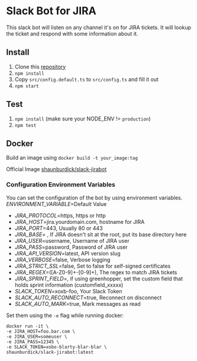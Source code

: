 Slack Bot for JIRA
==================

This slack bot will listen on any channel it's on for JIRA tickets.
It will lookup the ticket and respond with some information about it.

## Install
1. Clone this [repository](https://github.com/shaunburdick/slack-jirabot.git)
2. `npm install`
3. Copy `src/config.default.ts` to `src/config.ts` and fill it out
4. `npm start`

## Test
1. `npm install` (make sure your NODE_ENV != `production`)
2. `npm test`

## Docker

Build an image using `docker build -t your_image:tag`

Official Image [shaunburdick/slack-jirabot](https://registry.hub.docker.com/u/shaunburdick/slack-jirabot/)

### Configuration Environment Variables
You can set the configuration of the bot by using environment variables.
*ENVIRONMENT_VARIABLE*=Default Value

- *JIRA_PROTOCOL*=https, https or http
- *JIRA_HOST*=jira.yourdomain.com, hostname for JIRA
- *JIRA_PORT*=443, Usually 80 or 443
- *JIRA_BASE*= , If JIRA doesn't sit at the root, put its base directory here
- *JIRA_USER*=username, Username of JIRA user
- *JIRA_PASS*=password, Password of JIRA user
- *JIRA_API_VERSION*=latest, API version slug
- *JIRA_VERBOSE*=false, Verbose logging
- *JIRA_STRICT_SSL*=false, Set to false for self-signed certificates
- *JIRA_REGEX*=([A-Z0-9]+\-[0-9]+), The regex to match JIRA tickets
- *JIRA_SPRINT_FIELD*=, if using greenhopper, set the custom field that holds sprint information (customfield_xxxxx)
- *SLACK_TOKEN*=xoxb-foo, Your Slack Token
- *SLACK_AUTO_RECONNECT*=true, Reconnect on disconnect
- *SLACK_AUTO_MARK*=true, Mark messages as read

Set them using the `-e` flag while running docker:

```
docker run -it \
-e JIRA_HOST=foo.bar.com \
-e JIRA_USER=someuser \
-e JIRA_PASS=12345 \
-e SLACK_TOKEN=xobo-blarty-blar-blar \
shaunburdick/slack-jirabot:latest
```